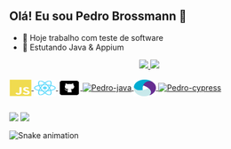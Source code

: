## Olá! Eu sou Pedro Brossmann 👋

- 🔭 Hoje trabalho com teste de software
- 🌱 Estutando Java & Appium

<div align="center">
  <a href="https://github.com/pedrobrossmann">
  <img height="180em" src="https://github-readme-stats.vercel.app/api?username=pedrobrossmann&show_icons=true&theme=dracula&include_all_commits=true&count_private=true"/>
  <img height="180em" src="https://github-readme-stats.vercel.app/api/top-langs/?username=pedrobrossmann&layout=compact&langs_count=7&theme=dracula"/>
</div>
  
<div style="display: inline_block"><br>
  <img align="center" alt="Pedro-Js" height="30" width="40" src="https://raw.githubusercontent.com/devicons/devicon/master/icons/javascript/javascript-plain.svg">
  <img align="center" alt="Pedro-React" height="30" width="40" src="https://raw.githubusercontent.com/devicons/devicon/master/icons/react/react-original.svg">
  <img align="center" alt="Pedro-git" height="30" width="40" src="https://raw.githubusercontent.com/pedrobrossmann/pedrobrossmann/main/icons/github-.png" />
  <img align="center" alt="Pedro-java" height="30" width="40" src="https://cdn.jsdelivr.net/gh/devicons/devicon/icons/java/java-original-wordmark.svg" />
  <img align="center" alt="Pedro-appium" height="30" width="40" src="https://raw.githubusercontent.com/pedrobrossmann/pedrobrossmann/main/icons/appium.svg" >
  <img align="center" alt="Pedro-cypress" height="30" width="40" src="https://raw.githubusercontent.com/cypress-io/cypress-icons/master/src/favicon/favicon.ico" />
</svg>
</div>

##

<div> 
  <a href = "mailto:pedrobrossmann@gmail.com"><img src="https://img.shields.io/badge/-Gmail-%23333?style=for-the-badge&logo=gmail&logoColor=white" target="_blank"></a>
  <a href="https://www.linkedin.com/in/pedrobrossmann/" target="_blank"><img src="https://img.shields.io/badge/-LinkedIn-%230077B5?style=for-the-badge&logo=linkedin&logoColor=white" target="_blank"></a> 
 
  ![Snake animation](https://github.com/pedrobrossmann/pedrobrossmann/blob/output/github-contribution-grid-snake.svg)
 
</div>
